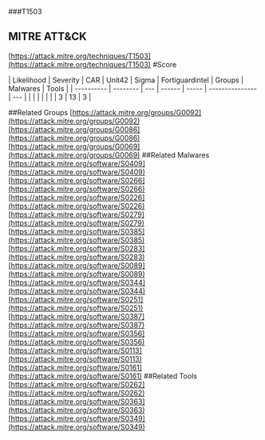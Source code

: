###T1503
## MITRE ATT&CK
[https://attack.mitre.org/techniques/T1503](https://attack.mitre.org/techniques/T1503)
#Score

| Likelihood | Severity | CAR | Unit42 | Sigma | Fortiguardintel | Groups | Malwares | Tools |
| ---------- | -------- | --- | ------ | ----- | --------------- | ---  |
 |   |   |   |   |   |   | 3 | 13 | 3 |

##Related Groups
[https://attack.mitre.org/groups/G0092](https://attack.mitre.org/groups/G0092)
[https://attack.mitre.org/groups/G0086](https://attack.mitre.org/groups/G0086)
[https://attack.mitre.org/groups/G0069](https://attack.mitre.org/groups/G0069)
[]()
##Related Malwares
[https://attack.mitre.org/software/S0409](https://attack.mitre.org/software/S0409)
[https://attack.mitre.org/software/S0266](https://attack.mitre.org/software/S0266)
[https://attack.mitre.org/software/S0226](https://attack.mitre.org/software/S0226)
[https://attack.mitre.org/software/S0279](https://attack.mitre.org/software/S0279)
[https://attack.mitre.org/software/S0385](https://attack.mitre.org/software/S0385)
[https://attack.mitre.org/software/S0283](https://attack.mitre.org/software/S0283)
[https://attack.mitre.org/software/S0089](https://attack.mitre.org/software/S0089)
[https://attack.mitre.org/software/S0344](https://attack.mitre.org/software/S0344)
[https://attack.mitre.org/software/S0251](https://attack.mitre.org/software/S0251)
[https://attack.mitre.org/software/S0387](https://attack.mitre.org/software/S0387)
[https://attack.mitre.org/software/S0356](https://attack.mitre.org/software/S0356)
[https://attack.mitre.org/software/S0113](https://attack.mitre.org/software/S0113)
[https://attack.mitre.org/software/S0161](https://attack.mitre.org/software/S0161)
[]()
##Related Tools
[https://attack.mitre.org/software/S0262](https://attack.mitre.org/software/S0262)
[https://attack.mitre.org/software/S0363](https://attack.mitre.org/software/S0363)
[https://attack.mitre.org/software/S0349](https://attack.mitre.org/software/S0349)
[]()
